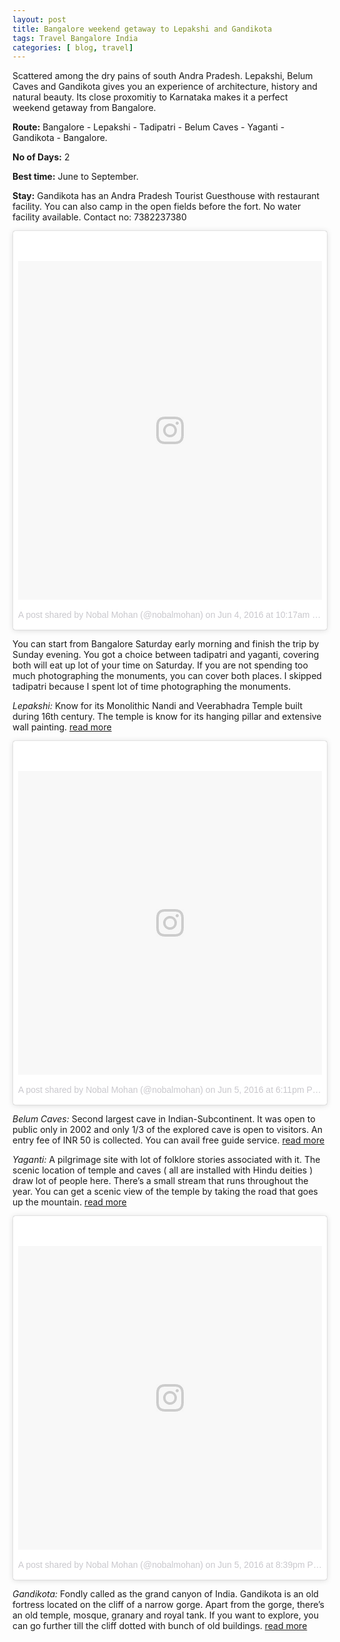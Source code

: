```yaml
---
layout: post
title: Bangalore weekend getaway to Lepakshi and Gandikota
tags: Travel Bangalore India
categories: [ blog, travel]
---
```

Scattered among the dry pains of south Andra Pradesh. Lepakshi, Belum Caves and Gandikota gives you an experience of architecture, history and natural beauty. Its close proxomitiy to Karnataka makes it a perfect weekend getaway from Bangalore.

**Route:**
Bangalore - Lepakshi - Tadipatri - Belum Caves - Yaganti - Gandikota - Bangalore.

**No of Days:** 2

**Best time:** June to September.

**Stay:** Gandikota has an Andra Pradesh Tourist Guesthouse with restaurant facility. You can also camp in the open fields before the fort. No water facility available. Contact no: 7382237380


<div class="instagram-block">
<blockquote class="instagram-media" data-instgrm-version="7" style=" background:#FFF; border:0; border-radius:3px; box-shadow:0 0 1px 0 rgba(0,0,0,0.5),0 1px 10px 0 rgba(0,0,0,0.15); margin: 1px; max-width:658px; padding:0; width:99.375%; width:-webkit-calc(100% - 2px); width:calc(100% - 2px);"><div style="padding:8px;"> <div style=" background:#F8F8F8; line-height:0; margin-top:40px; padding:55.69444444444444% 0; text-align:center; width:100%;"> <div style=" background:url(data:image/png;base64,iVBORw0KGgoAAAANSUhEUgAAACwAAAAsCAMAAAApWqozAAAABGdBTUEAALGPC/xhBQAAAAFzUkdCAK7OHOkAAAAMUExURczMzPf399fX1+bm5mzY9AMAAADiSURBVDjLvZXbEsMgCES5/P8/t9FuRVCRmU73JWlzosgSIIZURCjo/ad+EQJJB4Hv8BFt+IDpQoCx1wjOSBFhh2XssxEIYn3ulI/6MNReE07UIWJEv8UEOWDS88LY97kqyTliJKKtuYBbruAyVh5wOHiXmpi5we58Ek028czwyuQdLKPG1Bkb4NnM+VeAnfHqn1k4+GPT6uGQcvu2h2OVuIf/gWUFyy8OWEpdyZSa3aVCqpVoVvzZZ2VTnn2wU8qzVjDDetO90GSy9mVLqtgYSy231MxrY6I2gGqjrTY0L8fxCxfCBbhWrsYYAAAAAElFTkSuQmCC); display:block; height:44px; margin:0 auto -44px; position:relative; top:-22px; width:44px;"></div></div><p style=" color:#c9c8cd; font-family:Arial,sans-serif; font-size:14px; line-height:17px; margin-bottom:0; margin-top:8px; overflow:hidden; padding:8px 0 7px; text-align:center; text-overflow:ellipsis; white-space:nowrap;"><a href="https://www.instagram.com/p/BGPZndrJa4u/" style=" color:#c9c8cd; font-family:Arial,sans-serif; font-size:14px; font-style:normal; font-weight:normal; line-height:17px; text-decoration:none;" target="_blank">A post shared by Nobal Mohan (@nobalmohan)</a> on <time style=" font-family:Arial,sans-serif; font-size:14px; line-height:17px;" datetime="2016-06-04T17:17:04+00:00">Jun 4, 2016 at 10:17am PDT</time></p></div></blockquote>
<script async defer src="//platform.instagram.com/en_US/embeds.js"></script>
</div>


You can start from Bangalore Saturday early morning and finish the trip by Sunday evening. You got a choice between tadipatri and yaganti, covering both will eat up lot of your time on Saturday. If you are not spending too much photographing the monuments, you can cover both places. I skipped tadipatri because I spent lot of time photographing the monuments.

*Lepakshi:* Know for its Monolithic Nandi and Veerabhadra Temple built during 16th century. The temple is know for its hanging pillar and extensive wall painting. [read more](https://en.wikipedia.org/wiki/Veerabhadra_Temple,_Lepakshi)

<div class="instagram-block">
<blockquote class="instagram-media" data-instgrm-version="7" style=" background:#FFF; border:0; border-radius:3px; box-shadow:0 0 1px 0 rgba(0,0,0,0.5),0 1px 10px 0 rgba(0,0,0,0.15); margin: 1px; max-width:658px; padding:0; width:99.375%; width:-webkit-calc(100% - 2px); width:calc(100% - 2px);"><div style="padding:8px;"> <div style=" background:#F8F8F8; line-height:0; margin-top:40px; padding:50.0% 0; text-align:center; width:100%;"> <div style=" background:url(data:image/png;base64,iVBORw0KGgoAAAANSUhEUgAAACwAAAAsCAMAAAApWqozAAAABGdBTUEAALGPC/xhBQAAAAFzUkdCAK7OHOkAAAAMUExURczMzPf399fX1+bm5mzY9AMAAADiSURBVDjLvZXbEsMgCES5/P8/t9FuRVCRmU73JWlzosgSIIZURCjo/ad+EQJJB4Hv8BFt+IDpQoCx1wjOSBFhh2XssxEIYn3ulI/6MNReE07UIWJEv8UEOWDS88LY97kqyTliJKKtuYBbruAyVh5wOHiXmpi5we58Ek028czwyuQdLKPG1Bkb4NnM+VeAnfHqn1k4+GPT6uGQcvu2h2OVuIf/gWUFyy8OWEpdyZSa3aVCqpVoVvzZZ2VTnn2wU8qzVjDDetO90GSy9mVLqtgYSy231MxrY6I2gGqjrTY0L8fxCxfCBbhWrsYYAAAAAElFTkSuQmCC); display:block; height:44px; margin:0 auto -44px; position:relative; top:-22px; width:44px;"></div></div><p style=" color:#c9c8cd; font-family:Arial,sans-serif; font-size:14px; line-height:17px; margin-bottom:0; margin-top:8px; overflow:hidden; padding:8px 0 7px; text-align:center; text-overflow:ellipsis; white-space:nowrap;"><a href="https://www.instagram.com/p/BGS0sFnpawi/" style=" color:#c9c8cd; font-family:Arial,sans-serif; font-size:14px; font-style:normal; font-weight:normal; line-height:17px; text-decoration:none;" target="_blank">A post shared by Nobal Mohan (@nobalmohan)</a> on <time style=" font-family:Arial,sans-serif; font-size:14px; line-height:17px;" datetime="2016-06-06T01:11:21+00:00">Jun 5, 2016 at 6:11pm PDT</time></p></div></blockquote>
<script async defer src="//platform.instagram.com/en_US/embeds.js"></script>
</div>

*Belum Caves:* Second largest cave in Indian-Subcontinent. It was open to public only in 2002 and only 1/3 of the explored cave is open to visitors. An entry fee of INR 50 is collected. You can avail free guide service. [read more](https://en.wikipedia.org/wiki/Belum_Caves)

<div class="instagram-block">

</div>

*Yaganti:* A pilgrimage site with lot of folklore stories associated with it. The scenic location of temple and caves ( all are installed with Hindu deities ) draw lot of people here. There’s a small stream that runs throughout the year. You can get a scenic view of the temple by taking the road that goes up the mountain. [read more](https://en.wikipedia.org/wiki/Yaganti_temple)

<div class="instagram-block">
<blockquote class="instagram-media" data-instgrm-version="7" style=" background:#FFF; border:0; border-radius:3px; box-shadow:0 0 1px 0 rgba(0,0,0,0.5),0 1px 10px 0 rgba(0,0,0,0.15); margin: 1px; max-width:658px; padding:0; width:99.375%; width:-webkit-calc(100% - 2px); width:calc(100% - 2px);"><div style="padding:8px;"> <div style=" background:#F8F8F8; line-height:0; margin-top:40px; padding:50.0% 0; text-align:center; width:100%;"> <div style=" background:url(data:image/png;base64,iVBORw0KGgoAAAANSUhEUgAAACwAAAAsCAMAAAApWqozAAAABGdBTUEAALGPC/xhBQAAAAFzUkdCAK7OHOkAAAAMUExURczMzPf399fX1+bm5mzY9AMAAADiSURBVDjLvZXbEsMgCES5/P8/t9FuRVCRmU73JWlzosgSIIZURCjo/ad+EQJJB4Hv8BFt+IDpQoCx1wjOSBFhh2XssxEIYn3ulI/6MNReE07UIWJEv8UEOWDS88LY97kqyTliJKKtuYBbruAyVh5wOHiXmpi5we58Ek028czwyuQdLKPG1Bkb4NnM+VeAnfHqn1k4+GPT6uGQcvu2h2OVuIf/gWUFyy8OWEpdyZSa3aVCqpVoVvzZZ2VTnn2wU8qzVjDDetO90GSy9mVLqtgYSy231MxrY6I2gGqjrTY0L8fxCxfCBbhWrsYYAAAAAElFTkSuQmCC); display:block; height:44px; margin:0 auto -44px; position:relative; top:-22px; width:44px;"></div></div><p style=" color:#c9c8cd; font-family:Arial,sans-serif; font-size:14px; line-height:17px; margin-bottom:0; margin-top:8px; overflow:hidden; padding:8px 0 7px; text-align:center; text-overflow:ellipsis; white-space:nowrap;"><a href="https://www.instagram.com/p/BGTFpfFJa2U/" style=" color:#c9c8cd; font-family:Arial,sans-serif; font-size:14px; font-style:normal; font-weight:normal; line-height:17px; text-decoration:none;" target="_blank">A post shared by Nobal Mohan (@nobalmohan)</a> on <time style=" font-family:Arial,sans-serif; font-size:14px; line-height:17px;" datetime="2016-06-06T03:39:32+00:00">Jun 5, 2016 at 8:39pm PDT</time></p></div></blockquote>
<script async defer src="//platform.instagram.com/en_US/embeds.js"></script>
</div>


*Gandikota:* Fondly called as the grand canyon of India. Gandikota is an old fortress located on the cliff of a narrow gorge. Apart from the gorge, there’s an old temple, mosque, granary and royal tank. If you want to explore, you can go further till the cliff dotted with bunch of old buildings. [read more](https://en.wikipedia.org/wiki/Gandikota)
